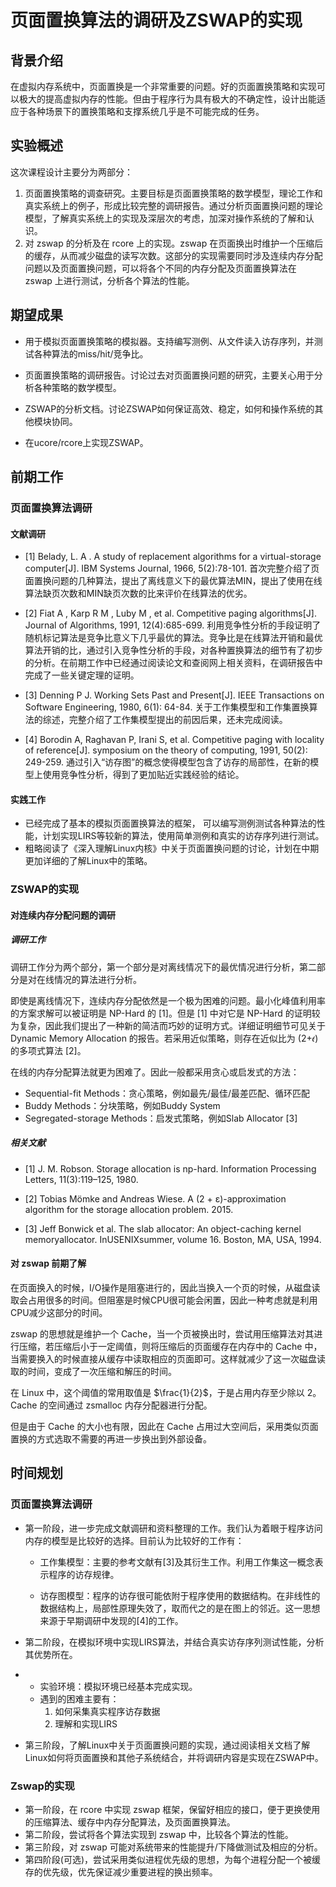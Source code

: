# 页面置换算法的调研及ZSWAP的实现

## 背景介绍

在虚拟内存系统中，页面置换是一个非常重要的问题。好的页面置换策略和实现可以极大的提高虚拟内存的性能。但由于程序行为具有极大的不确定性，设计出能适应于各种场景下的置换策略和支撑系统几乎是不可能完成的任务。

## 实验概述

这次课程设计主要分为两部分：

1. 页面置换策略的调查研究。主要目标是页面置换策略的数学模型，理论工作和真实系统上的例子，形成比较完整的调研报告。通过分析页面置换问题的理论模型，了解真实系统上的实现及深层次的考虑，加深对操作系统的了解和认识。
2. 对 zswap 的分析及在 rcore 上的实现。zswap 在页面换出时维护一个压缩后的缓存，从而减少磁盘的读写次数。这部分的实现需要同时涉及连续内存分配问题以及页面置换问题，可以将各个不同的内存分配及页面置换算法在 zswap 上进行测试，分析各个算法的性能。

## 期望成果

- 用于模拟页面置换策略的模拟器。支持编写测例、从文件读入访存序列，并测试各种算法的miss/hit/竞争比。
- 页面置换策略的调研报告。讨论过去对页面置换问题的研究，主要关心用于分析各种策略的数学模型。

- ZSWAP的分析文档。讨论ZSWAP如何保证高效、稳定，如何和操作系统的其他模块协同。

- 在ucore/rcore上实现ZSWAP。

## 前期工作

### 页面置换算法调研

#### 文献调研

- [1] Belady, L. A . A study of replacement algorithms for a virtual-storage computer[J]. IBM Systems Journal, 1966, 5(2):78-101. 首次完整介绍了页面置换问题的几种算法，提出了离线意义下的最优算法MIN，提出了使用在线算法缺页次数和MIN缺页次数的比来评价在线算法的优劣。 

- [2] Fiat A , Karp R M , Luby M , et al. Competitive paging algorithms[J]. Journal of Algorithms, 1991, 12(4):685-699. 利用竞争性分析的手段证明了随机标记算法是竞争比意义下几乎最优的算法。竞争比是在线算法开销和最优算法开销的比，通过引入竞争性分析的手段，对各种置换算法的细节有了初步的分析。在前期工作中已经通过阅读论文和查阅网上相关资料，在调研报告中完成了一些关键定理的证明。

- [3] Denning P J. Working Sets Past and Present[J]. IEEE Transactions on Software Engineering, 1980, 6(1): 64-84. 关于工作集模型和工作集置换算法的综述，完整介绍了工作集模型提出的前因后果，还未完成阅读。

- [4] Borodin A, Raghavan P, Irani S, et al. Competitive paging with locality of reference[J]. symposium on the theory of computing, 1991, 50(2): 249-259. 通过引入“访存图”的概念使得模型包含了访存的局部性，在新的模型上使用竞争性分析，得到了更加贴近实践经验的结论。

#### 实践工作

- 已经完成了基本的模拟页面置换算法的框架， 可以编写测例测试各种算法的性能，计划实现LIRS等较新的算法，使用简单测例和真实的访存序列进行测试。
- 粗略阅读了《深入理解Linux内核》中关于页面置换问题的讨论，计划在中期更加详细的了解Linux中的策略。

### ZSWAP的实现

#### 对连续内存分配问题的调研

##### 调研工作
调研工作分为两个部分，第一个部分是对离线情况下的最优情况进行分析，第二部分是对在线情况的算法进行分析。

即使是离线情况下，连续内存分配依然是一个极为困难的问题。最小化峰值利用率的方案求解可以被证明是 NP-Hard 的 [1]。但是 [1] 中对它是 NP-Hard 的证明较为复杂，因此我们提出了一种新的简洁而巧妙的证明方式。详细证明细节可见关于 Dynamic Memory Allocation 的报告。若采用近似策略，则存在近似比为 (2+𝜖) 的多项式算法 [2]。

在线的内存分配算法就更为困难了。因此一般都采用贪心或启发式的方法：
* Sequential-fit Methods：贪心策略，例如最先/最佳/最差匹配、循环匹配
* Buddy Methods：分块策略，例如Buddy System
* Segregated-storage Methods：启发式策略，例如Slab Allocator [3]

##### 相关文献

* [1] J. M. Robson. Storage allocation is np-hard. Information Processing Letters, 11(3):119–125, 1980.

* [2] Tobias Mömke and Andreas Wiese. A (2 + ε)-approximation algorithm for the storage allocation problem. 2015.

* [3] Jeff Bonwick et al. The slab allocator: An object-caching kernel memoryallocator. InUSENIXsummer, volume 16. Boston, MA, USA, 1994.

#### 对 zswap 前期了解
在页面换入的时候，I/O操作是阻塞进行的，因此当换入一个页的时候，从磁盘读取会占用很多的时间。但阻塞是时候CPU很可能会闲置，因此一种考虑就是利用CPU减少这部分的时间。

zswap 的思想就是维护一个 Cache，当一个页被换出时，尝试用压缩算法对其进行压缩，若压缩后小于一定阈值，则将压缩后的页面缓存在内存中的 Cache 中，当需要换入的时候直接从缓存中读取相应的页面即可。这样就减少了这一次磁盘读取的时间，变成了一次压缩和解压的时间。

在 Linux 中，这个阈值的常用取值是 $\frac{1}{2}$，于是占用内存至少除以 $2$。Cache 的空间通过 zsmalloc 内存分配器进行分配。

但是由于 Cache 的大小也有限，因此在 Cache 占用过大空间后，采用类似页面置换的方式选取不需要的再进一步换出到外部设备。

## 时间规划

### 页面置换算法调研

- 第一阶段，进一步完成文献调研和资料整理的工作。我们认为着眼于程序访问内存的模型是比较好的选择。目前认为比较好的工作有：

  - 工作集模型：主要的参考文献有[3]及其衍生工作。利用工作集这一概念表示程序的访存规律。

  - 访存图模型：程序的访存很可能依附于程序使用的数据结构。在非线性的数据结构上，局部性原理失效了，取而代之的是在图上的邻近。这一思想来源于早期调研中发现的[4]的工作。

- 第二阶段，在模拟环境中实现LIRS算法，并结合真实访存序列测试性能，分析其优势所在。

- - 实验环境：模拟环境已经基本完成实现。
  - 遇到的困难主要有：
    1. 如何采集真实程序访存数据
    2. 理解和实现LIRS

- 第三阶段，了解Linux中关于页面置换问题的实现，通过阅读相关文档了解Linux如何将页面置换和其他子系统结合，并将调研内容是实现在ZSWAP中。

### Zswap的实现

* 第一阶段，在 rcore 中实现 zswap 框架，保留好相应的接口，便于更换使用的压缩算法、缓存中内存分配算法，及页面置换算法。
* 第二阶段，尝试将各个算法实现到 zswap 中，比较各个算法的性能。
* 第三阶段，对 zswap 可能对系统带来的性能提升/下降做测试及相应的分析。
* 第四阶段(可选)，尝试采用类似进程优先级的思想，为每个进程分配一个被缓存的优先级，优先保证减少重要进程的换出频率。
